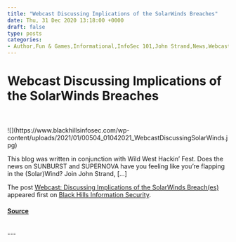 ```yaml
---
title: "Webcast Discussing Implications of the SolarWinds Breaches"
date: Thu, 31 Dec 2020 13:18:00 +0000
draft: false
type: posts
categories: 
- Author,Fun & Games,Informational,InfoSec 101,John Strand,News,Webcasts
---
```

# Webcast Discussing Implications of the SolarWinds Breaches

<br/>

<br/>
![](https://www.blackhillsinfosec.com/wp-content/uploads/2021/01/00504_01042021_WebcastDiscussingSolarWinds.jpg)

This blog was written in conjunction with Wild West Hackin’ Fest. Does the news on SUNBURST and SUPERNOVA have you feeling like you’re flapping in the (Solar)Wind? Join John Strand, \[…\]

The post [Webcast: Discussing Implications of the SolarWinds Breach(es)](https://www.blackhillsinfosec.com/webcast-discussing-implications-of-the-solarwinds-breaches/) appeared first on [Black Hills Information Security](https://www.blackhillsinfosec.com).

#### [Source](https://www.blackhillsinfosec.com/webcast-discussing-implications-of-the-solarwinds-breaches/)

<br/>
---
